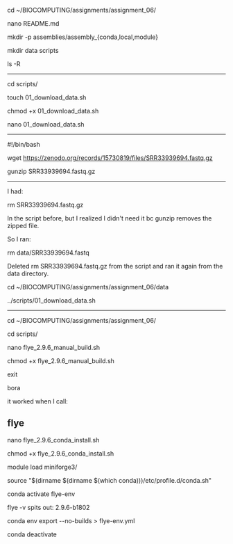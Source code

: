 cd ~/BIOCOMPUTING/assignments/assignment_06/

nano README.md

mkdir -p assemblies/assembly_{conda,local,module}

mkdir data scripts

ls -R

---

cd scripts/

touch 01_download_data.sh 

chmod +x 01_download_data.sh 

nano 01_download_data.sh

---

#!/bin/bash

wget https://zenodo.org/records/15730819/files/SRR33939694.fastq.gz

gunzip SRR33939694.fastq.gz

---

I had:

rm SRR33939694.fastq.gz 

In the script before, but I realized I didn't need it bc gunzip removes the zipped file.

So I ran:

rm data/SRR33939694.fastq 

Deleted rm SRR33939694.fastq.gz from the script and ran it again from the data directory.

cd ~/BIOCOMPUTING/assignments/assignment_06/data

../scripts/01_download_data.sh 

---

cd ~/BIOCOMPUTING/assignments/assignment_06/

cd scripts/

nano flye_2.9.6_manual_build.sh

chmod +x flye_2.9.6_manual_build.sh


exit

bora


it worked when I call:

flye
---

nano flye_2.9.6_conda_install.sh

chmod +x flye_2.9.6_conda_install.sh 

module load miniforge3/

source "$(dirname $(dirname $(which conda)))/etc/profile.d/conda.sh"

conda activate flye-env

flye -v spits out: 2.9.6-b1802

conda env export --no-builds > flye-env.yml

conda deactivate




